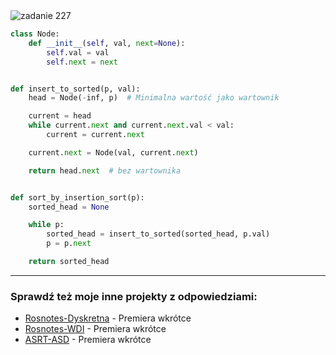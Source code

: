 <picture>
  <source srcset="../../srt/zbior_zadan/227.png" media="(prefers-color-scheme: light)">
  <source srcset="../../srt/zbior_zadan/black_227.png" media="(prefers-color-scheme: dark)">
  <img src="../../srt/zbior_zadan/black_227.png" alt="zadanie 227">
</picture>

```python
class Node:
    def __init__(self, val, next=None):
        self.val = val
        self.next = next


def insert_to_sorted(p, val):
    head = Node(-inf, p)  # Minimalna wartość jako wartownik

    current = head
    while current.next and current.next.val < val:
        current = current.next

    current.next = Node(val, current.next)

    return head.next  # bez wartownika


def sort_by_insertion_sort(p):
    sorted_head = None

    while p:
        sorted_head = insert_to_sorted(sorted_head, p.val)
        p = p.next

    return sorted_head
```

---
### Sprawdź też moje inne projekty z odpowiedziami:
- [Rosnotes-Dyskretna](https://github.com/kamilGie/Rosnotes-Dyskretna) - Premiera wkrótce
- [Rosnotes-WDI](https://github.com/kamilGie/Rosnotes-WDI) - Premiera wkrótce
- [ASRT-ASD](https://github.com/kamilGie/Rosnotes-Dyskretna) - Premiera wkrótce
